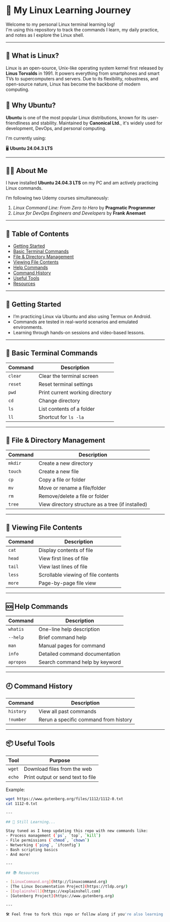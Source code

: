# 🐧 My Linux Learning Journey

Welcome to my personal Linux terminal learning log!  
I'm using this repository to track the commands I learn, my daily practice, and notes as I explore the Linux shell.

---

## 📜 What is Linux?

Linux is an open-source, Unix-like operating system kernel first released by **Linus Torvalds** in 1991. It powers everything from smartphones and smart TVs to supercomputers and servers. Due to its flexibility, robustness, and open-source nature, Linux has become the backbone of modern computing.

## 🧠 Why Ubuntu?

**Ubuntu** is one of the most popular Linux distributions, known for its user-friendliness and stability. Maintained by **Canonical Ltd.**, it's widely used for development, DevOps, and personal computing.

I'm currently using:

🖥️ **Ubuntu 24.04.3 LTS**

---

## 👨‍💻 About Me

I have installed **Ubuntu 24.04.3 LTS** on my PC and am actively practicing Linux commands.

I’m following two Udemy courses simultaneously:
1. *Linux Command Line: From Zero to Hero* by **Pragmatic Programmer**
2. *Linux for DevOps Engineers and Developers* by **Frank Anemaet**

---

## 📖 Table of Contents

- [Getting Started](#-getting-started)
- [Basic Terminal Commands](#-basic-terminal-commands)
- [File & Directory Management](#-file--directory-management)
- [Viewing File Contents](#-viewing-file-contents)
- [Help Commands](#-help-commands)
- [Command History](#-command-history)
- [Useful Tools](#-useful-tools)
- [Resources](#-resources)

---

## 🏁 Getting Started

- I’m practicing Linux via Ubuntu and also using Termux on Android.
- Commands are tested in real-world scenarios and emulated environments.
- Learning through hands-on sessions and video-based lessons.

---

## 🧰 Basic Terminal Commands

| Command | Description |
|--------|-------------|
| `clear` | Clear the terminal screen |
| `reset` | Reset terminal settings |
| `pwd` | Print current working directory |
| `cd` | Change directory |
| `ls` | List contents of a folder |
| `ll` | Shortcut for `ls -la` |

---

## 📁 File & Directory Management

| Command | Description |
|--------|-------------|
| `mkdir` | Create a new directory |
| `touch` | Create a new file |
| `cp` | Copy a file or folder |
| `mv` | Move or rename a file/folder |
| `rm` | Remove/delete a file or folder |
| `tree` | View directory structure as a tree (if installed) |

---

## 📄 Viewing File Contents

| Command | Description |
|--------|-------------|
| `cat` | Display contents of file |
| `head` | View first lines of file |
| `tail` | View last lines of file |
| `less` | Scrollable viewing of file contents |
| `more` | Page-by-page file view |

---

## 🆘 Help Commands

| Command | Description |
|--------|-------------|
| `whatis` | One-line help description |
| `--help` | Brief command help |
| `man` | Manual pages for command |
| `info` | Detailed command documentation |
| `apropos` | Search command help by keyword |

---

## 🕘 Command History

| Command | Description |
|--------|-------------|
| `history` | View all past commands |
| `!number` | Rerun a specific command from history |

---

## 📦 Useful Tools

| Tool | Purpose |
|------|---------|
| `wget` | Download files from the web |
| `echo` | Print output or send text to file |

Example:
```bash
wget https://www.gutenberg.org/files/1112/1112-0.txt
cat 1112-0.txt

---

## 🌱 Still Learning...

Stay tuned as I keep updating this repo with new commands like:
- Process management (`ps`, `top`, `kill`)
- File permissions (`chmod`, `chown`)
- Networking (`ping`, `ifconfig`)
- Bash scripting basics
- And more!

---

## 📚 Resources

- [LinuxCommand.org](http://linuxcommand.org)
- [The Linux Documentation Project](https://tldp.org/)
- [Explainshell](https://explainshell.com)
- [Gutenberg Project](https://www.gutenberg.org)

---

🛠️ Feel free to fork this repo or follow along if you're also learning Linux from the ground up!
